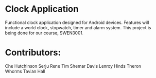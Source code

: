 # Clock Application
Functional clock application designed for Android devices. Features will include a world clock, stopwatch, timer and alarm system.
This project is being done for our course, SWEN3001.

# Contributors:

Che Hutchinson Serju
Rene Tim
Shemar Davis
Lenroy Hinds
Theron Whorms
Tavian Hall